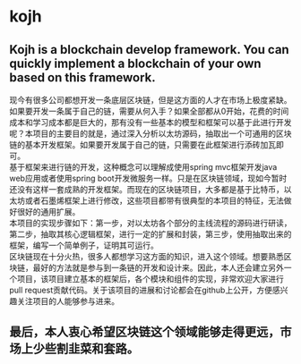 # kojh
## Kojh is a blockchain develop framework.  You can quickly implement a blockchain of your own based on this framework.
  现今有很多公司都想开发一条底层区块链，但是这方面的人才在市场上极度紧缺。如果要开发一条属于自己的链，需要从何入手？如果全部都从0开始，花费的时间成本和学习成本都是巨大的，那有没有一些基本的模型和框架可以基于此进行开发呢？本项目的主要目的就是，通过深入分析以太坊源码，抽取出一个可通用的区块链的基本开发框架。如果要开发属于自己的链，只需要在此框架进行添砖加瓦即可。  
  基于框架来进行链的开发，这种概念可以理解成使用spring mvc框架开发java web应用或者使用spring boot开发微服务一样。只是在区块链领域，现如今暂时还没有这样一套成熟的开发框架。而现在的区块链项目，大多都是基于比特币，以太坊或者石墨烯框架上进行修改，这些项目都带有很典型的本项目的特征，无法做好很好的通用扩展。  
 本项目的实现步骤如下：第一步，对以太坊各个部分的主线流程的源码进行研读，第二步，抽取其核心逻辑框架，进行一定的扩展和封装，第三步，使用抽取出来的框架，编写一个简单例子，证明其可运行。  
区块链现在十分火热，很多人都想学习这方面的知识，进入这个领域。想要熟悉区块链，最好的方法就是参与到一条链的开发和设计来。因此，本人还会建立另外一个项目，该项目建立基本的框架后，各个模块和组件的实现，非常欢迎大家进行pull request贡献代码。关于该项目的进展和讨论都会在github上公开，方便感兴趣关注项目的人能够参与进来。  
## 最后，本人衷心希望区块链这个领域能够走得更远，市场上少些割韭菜和套路。
